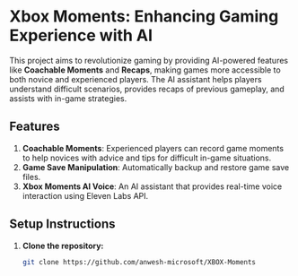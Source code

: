 # Xbox Moments: Enhancing Gaming Experience with AI

This project aims to revolutionize gaming by providing AI-powered features like **Coachable Moments** and **Recaps**, making games more accessible to both novice and experienced players. The AI assistant helps players understand difficult scenarios, provides recaps of previous gameplay, and assists with in-game strategies.

## Features
1. **Coachable Moments**: Experienced players can record game moments to help novices with advice and tips for difficult in-game situations.
2. **Game Save Manipulation**: Automatically backup and restore game save files.
3. **Xbox Moments AI Voice**: An AI assistant that provides real-time voice interaction using Eleven Labs API.

## Setup Instructions
1. **Clone the repository:**
   ```bash
   git clone https://github.com/anwesh-microsoft/XBOX-Moments
